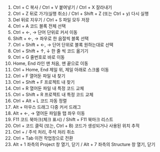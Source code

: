 1.  Ctrl + C  복사 / Ctrl + V  붙여넣기 / Ctrl + X 잘라내기
2.  Ctrl + Z  뒤로 가기(실행 취소) / Ctrl + Shift + Z (또는 Ctrl + y) 다시 실행
3.  Del 뒤로 지우기 / Ctrl + S 파일 모두 저장
4.  Ctrl + A  코드 블록 전체 선택
5. Ctrl + ←, → 단어 단위로 커서 이동
6.  Shift + ←, →  좌우로 한 음절씩 블록 선택
7.  Ctrl + Shift + ←, → 단어 단위로 블록 원하는대로 선택
8.  Ctrl + Shift + ↑, ↓ 한 줄 씩 코드 옮기기
9.  Ctrl + G 줄번호로 바로 이동
10. Home, End 라인 맨 처음, 맨 끝으로 이동
11. Ctrl + Home, End 제일 위, 제일 아래로 스크롤 이동
12. Ctrl + F 열어둔 파일 내 찾기
13. Ctrl + Shift + F 프로젝트 내 찾기
14. Ctrl + R 열어둔 파일 내 특정 코드 교체
15. Ctrl + Shift + R 프로젝트 내 특정 코드 교체
16. Ctrl + Alt + L 코드 자동 정렬
17. Alt + 마우스 드래그  다중 커서 드래그
18. Alt + ←, → 열어둔 파일들 탭 좌우 이동
19. F11 코드 북마크(체크 표시) / Shift + F11 북마크 리스트
19. Ctrl + 코드 클릭 (또는, Ctrl + B) 코드가 생성되거나 사용된 위치 추적
20. Ctrl + / 주석 처리, 주석 처리 취소
21. Ctrl + Tab 이전 작업창으로 전환
22. Alt + 1 좌측의 Project 창 열기, 닫기 / Alt + 7 좌측의 Structure 창 열기, 닫기